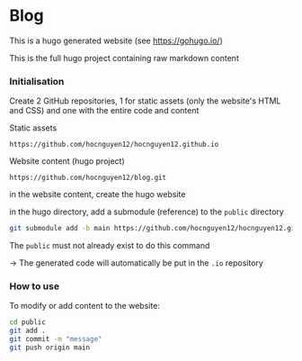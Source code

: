 # Blog

This is a hugo generated website (see https://gohugo.io/)

This is the full hugo project containing raw markdown content

### Initialisation

Create 2 GitHub repositories, 1 for static assets (only the website's HTML and CSS) and one with the entire code and content

Static assets
```
https://github.com/hocnguyen12/hocnguyen12.github.io
```
Website content (hugo project)
```
https://github.com/hocnguyen12/blog.git
```

in the website content, create the hugo website

in the hugo directory, add a submodule (reference) to the ```public``` directory
```bash
git submodule add -b main https://github.com/hocnguyen12/hocnguyen12.github.io.git public/ 
```

The ```public``` must not already exist to do this command

-> The generated code will automatically be put in the ```.io``` repository

### How to use

To modify or add content to the website:

```bash
cd public
git add .
git commit -m "message"
git push origin main
```
